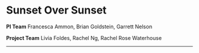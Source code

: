 # Sunset Over Sunset

**PI Team**
Francesca Ammon, Brian Goldstein, Garrett Nelson

**Project Team**
Livia Foldes, Rachel Ng, Rachel Rose Waterhouse

---

